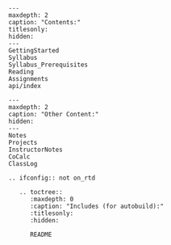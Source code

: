 <!-- Physics 581: Physics Inspired Computational Techniques documentation master file, created by
   sphinx-quickstart on Tue Aug 10 12:38:54 2021.
   You can adapt this file completely to your liking, but it should at least
   contain the root `toctree` directive.
-->

<!-- Literally include the README.md file -->
```{include} README.md
```

<!-- We use a hack here to get a relative link in the TOC.  
     This will fail with LaTeX etc.
     https://stackoverflow.com/a/31820846/1088938 
     https://github.com/sphinx-doc/sphinx/issues/701 -->
```{toctree}
---
maxdepth: 2
caption: "Contents:"
titlesonly:
hidden:
---
GettingStarted
Syllabus
Syllabus_Prerequisites
Reading
Assignments
api/index
```

```{toctree}
---
maxdepth: 2
caption: "Other Content:"
hidden:
---
Notes
Projects
InstructorNotes
CoCalc
ClassLog
```

<!-- This includes another README.md rendering that will get updated if the file is
     changed so that we can see updates when using make doc-sever.  The reason is that,
     because we generate the main page using a literal include ({include} README.md...),
     the main page will only get updated if we change this index.md file.
     
     We do not include this extra link when we build on RTD.  We do this using the
     sphinx.ext.ifconfig extension:
     
     https://www.sphinx-doc.org/en/master/usage/extensions/ifconfig.html
-->

```{eval-rst}
.. ifconfig:: not on_rtd

   .. toctree::
      :maxdepth: 0
      :caption: "Includes (for autobuild):"
      :titlesonly:
      :hidden:

      README
   
```
